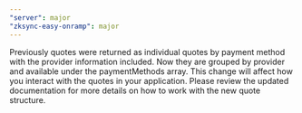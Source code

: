```yaml
---
"server": major
"zksync-easy-onramp": major
---
```


Previously quotes were returned as individual quotes
by payment method with the provider information included.
Now they are grouped by provider and available
under the paymentMethods array.
This change will affect how you interact
with the quotes in your application.
Please review the updated documentation for more details
on how to work with the new quote structure.
